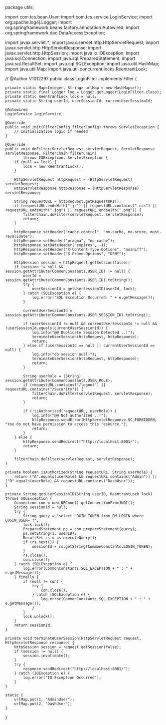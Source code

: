 package utils;

import com.tcs.bean.User;
import com.tcs.service.LoginService;
import org.apache.log4j.Logger;
import org.springframework.beans.factory.annotation.Autowired;
import org.springframework.dao.DataAccessException;

import javax.servlet.*;
import javax.servlet.http.HttpServletRequest;
import javax.servlet.http.HttpServletResponse;
import javax.servlet.http.HttpSession;
import java.io.IOException;
import java.sql.Connection;
import java.sql.PreparedStatement;
import java.sql.ResultSet;
import java.sql.SQLException;
import java.util.HashMap;
import java.util.Map;
import java.util.concurrent.locks.ReentrantLock;

// @Author V1012297
public class LoginFilter implements Filter {

    private static Map<Integer, String> urlMap = new HashMap<>();
    private static final Logger log = Logger.getLogger(LoginFilter.class);
    private static ReentrantLock lock = null;
    private static String userId, userSessionId, currentUserSessionId;

    @Autowired
    LoginService loginService;

    @Override
    public void init(FilterConfig filterConfig) throws ServletException {
        // Initialization logic if needed
    }

    @Override
    public void doFilter(ServletRequest servletRequest, ServletResponse servletResponse, FilterChain filterChain)
            throws IOException, ServletException {
        if (null == lock) {
            lock = new ReentrantLock();
        }

        HttpServletRequest httpRequest = (HttpServletRequest) servletRequest;
        HttpServletResponse httpResponse = (HttpServletResponse) servletResponse;

        String requestURL = httpRequest.getRequestURI();
        if (requestURL.endsWith(".js") || requestURL.contains(".css") || requestURL.endsWith(".jpg") || requestURL.endsWith(".png")) {
            filterChain.doFilter(servletRequest, servletResponse);
            return;
        }

        httpResponse.setHeader("cache-control", "no-cache, no-store, must-revalidate");
        httpResponse.setHeader("pragma", "no-cache");
        httpResponse.setDateHeader("expires", -1);
        httpResponse.setHeader("X-Content-Type-Options", "nosniff");
        httpResponse.setHeader("X-Frame-Options", "DENY");

        HttpSession session = httpRequest.getSession(false);
        if (session != null && session.getAttribute(CommonConstants.USER_ID) != null) {
            userId = session.getAttribute(CommonConstants.USER_ID).toString();
            try {
                userSessionId = getUserSessionID(userId, lock);
            } catch (SQLException e) {
                log.error("SQL Exception Occurred: " + e.getMessage());
            }

            currentUserSessionId = session.getAttribute(CommonConstants.USER_SESSION_ID).toString();

            if (userSessionId != null && currentUserSessionId != null && !userSessionId.equals(currentUserSessionId)) {
                log.info("@@ Duplicate Session Detected ..!");
                terminateUserSession(httpRequest, httpResponse);
                return;
            } else if (userSessionId == null || currentUserSessionId == null) {
                log.info("db session null!");
                terminateUserSession(httpRequest, httpResponse);
                return;
            }

            String userRole = (String) session.getAttribute(CommonConstants.USER_ROLE);
            if (requestURL.contains("/logout") || requestURL.contains("/Security")) {
                filterChain.doFilter(servletRequest, servletResponse);
                return;
            }

            if (!isAuthorized(requestURL, userRole)) {
                log.info("@@ Not authorized ..!");
                httpResponse.sendError(HttpServletResponse.SC_FORBIDDEN, "You do not have permission to access this resource.");
                return;
            }
        } else {
            httpResponse.sendRedirect("http://localhost:8001/");
            return;
        }

        filterChain.doFilter(servletRequest, servletResponse);
    }

    private boolean isAuthorized(String requestURL, String userRole) {
        return ("A".equals(userRole) && requestURL.contains("Admin")) || ("D".equals(userRole) && requestURL.contains("DashUser"));
    }

    private String getUserSessionID(String userID, ReentrantLock lock) throws SQLException {
        Connection con = new DBConn().getConnectionFromJNDI();
        String sessionId = null;
        try {
            String query = "select LOGIN_TOKEN from DM_LOGIN where LOGIN_USER= ?";
            lock.lock();
            PreparedStatement ps = con.prepareStatement(query);
            ps.setString(1, userID);
            ResultSet rs = ps.executeQuery();
            if (rs.next()) {
                sessionId = rs.getString(CommonConstants.LOGIN_TOKEN);
            }
            rs.close();
            con.close();
        } catch (SQLException e) {
            log.error(CommonConstants.SQL_EXCEPTION + " : " + e.getMessage());
        } finally {
            if (null != con) {
                try {
                    con.close();
                } catch (SQLException e) {
                    log.error(CommonConstants.SQL_EXCEPTION + " : " + e.getMessage());
                }
            }
            lock.unlock();
        }
        return sessionId;
    }

    private void terminateUserSession(HttpServletRequest request, HttpServletResponse response) {
        HttpSession session = request.getSession(false);
        if (session != null) {
            session.invalidate();
        }
        try {
            response.sendRedirect("http://localhost:8001/");
        } catch (IOException e) {
            log.error("IO Exception Occurred");
        }
    }

    static {
        urlMap.put(1, "AdminUser");
        urlMap.put(2, "DashUser");
    }
}